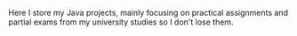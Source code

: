 Here I store my Java projects, mainly focusing on practical assignments and partial exams from my university studies so I don't lose them.
